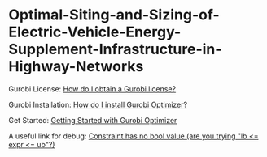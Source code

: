 # Optimal-Siting-and-Sizing-of-Electric-Vehicle-Energy-Supplement-Infrastructure-in-Highway-Networks


Gurobi License: [How do I obtain a Gurobi license?](https://support.gurobi.com/hc/en-us/articles/12684663118993-How-do-I-obtain-a-Gurobi-license)

Gurobi Installation: [How do I install Gurobi Optimizer?](https://support.gurobi.com/hc/en-us/articles/4534161999889-How-do-I-install-Gurobi-Optimizer)

Get Started: [Getting Started with Gurobi Optimizer](https://support.gurobi.com/hc/en-us/articles/14799677517585-Getting-Started-with-Gurobi-Optimizer)

A useful link for debug: [Constraint has no bool value (are you trying "lb <= expr <= ub"?)](https://support.gurobi.com/hc/en-us/articles/360039628832-Constraint-has-no-bool-value-are-you-trying-lb-expr-ub)